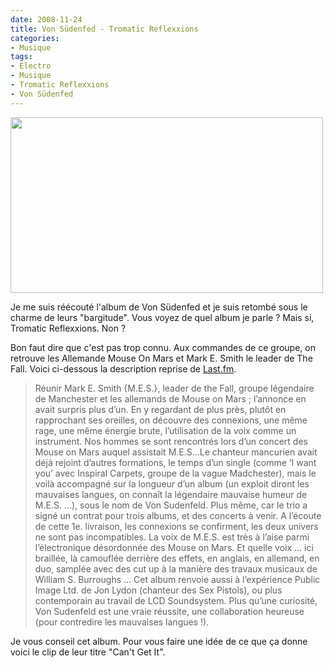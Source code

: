 ```yaml
---
date: 2008-11-24
title: Von Südenfed - Tromatic Reflexxions
categories:
- Musique
tags:
- Electro
- Musique
- Tromatic Reflexxions
- Von Südenfed
---
```

<img class="alignnone size-medium wp-image-791" title="Von Südenfed" src="https://dlgjp9x71cipk.cloudfront.net/2008/11/vonsudenfed.png" alt="" width="500" height="281" />

 

Je me suis réécouté l'album de Von Südenfed et je suis retombé sous le charme de leurs "bargitude". Vous voyez de quel album je parle ? Mais si, Tromatic Reflexxions. Non ?

Bon faut dire que c'est pas trop connu. Aux commandes de ce groupe, on retrouve les Allemande Mouse On Mars et Mark E. Smith le leader de The Fall. Voici ci-dessous la description reprise de <a href="https://www.lastfm.fr/music/Von+S%C3%BCdenfed"><span>Last.fm</span></a>.
<blockquote>Réunir Mark E. Smith {M.E.S.}, leader de the Fall, groupe légendaire de Manchester et les allemands de Mouse on Mars ; l’annonce en avait surpris plus d’un. En y regardant de plus près, plutôt en rapprochant ses oreilles, on découvre des connexions, une même rage, une même énergie brute, l’utilisation de la voix comme un instrument. Nos hommes se sont rencontrés lors d’un concert des Mouse on Mars auquel assistait M.E.S…<span id="wikiSecondPart">Le chanteur mancurien avait déjà rejoint d’autres formations, le temps d’un single (comme ‘I want you’ avec Inspiral Carpets, groupe de la vague Madchester), mais le voilà accompagné sur la longueur d’un album (un exploit diront les mauvaises langues, on connaît la légendaire mauvaise humeur de M.E.S. …), sous le nom de Von Sudenfeld. Plus même, car le trio a signé un contrat pour trois albums, et des concerts à venir.
A l’écoute de cette 1e. livraison, les connexions se confirment, les deux univers ne sont pas incompatibles. La voix de M.E.S. est très à l’aise parmi l’électronique désordonnée des Mouse on Mars. Et quelle voix … ici braillée, là camouflée derrière des effets, en anglais, en allemand, en duo, samplée avec des cut up à la manière des travaux musicaux de William S. Burroughs … Cet album renvoie aussi à l’expérience Public Image Ltd. de Jon Lydon (chanteur des Sex Pistols), ou plus contemporain au travail de LCD Soundsystem. Plus qu’une curiosité, Von Sudenfeld est une vraie réussite, une collaboration heureuse (pour contredire les mauvaises langues !).</span></blockquote>
Je vous conseil cet album. Pour vous faire une idée de ce que ça donne voici le clip de leur titre "Can't Get It".

<!--more-->

<object classid="clsid:d27cdb6e-ae6d-11cf-96b8-444553540000" width="425" height="344" codebase="https://download.macromedia.com/pub/shockwave/cabs/flash/swflash.cab#version=6,0,40,0"><param name="allowFullScreen" value="true" /><param name="allowscriptaccess" value="always" /><param name="src" value="https://www.youtube.com/v/iG-CLFPU6RY&amp;hl=fr&amp;fs=1" /><embed type="application/x-shockwave-flash" width="425" height="344" src="https://www.youtube.com/v/iG-CLFPU6RY&amp;hl=fr&amp;fs=1" allowscriptaccess="always" allowfullscreen="true"></embed></object>
